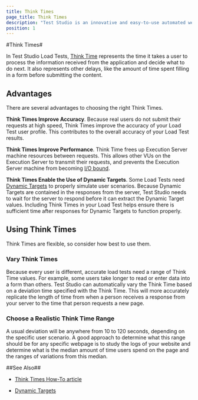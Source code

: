 ```yaml
---
title: Think Times
page_title: Think Times
description: "Test Studio is an innovative and easy-to-use automated web, WPF and load testing solution. Test Studio tests support essential technologies like ASP.NET AJAX, Silverlight, PHP and MVC. HTML5, Testing framework, functional testing, performance testing, load testing, exploratory testing, manual testing."
position: 1
---
```

#Think Times#

In Test Studio Load Tests, <a href="/features/testing-types/load-testing/think-times" target="_blank">Think Time</a> represents the time it takes a user to process the information received from the application and decide what to do next. It also represents other delays, like the amount of time spent filling in a form before submitting the content.

## Advantages ##

There are several advantages to choosing the right Think Times.

**Think Times Improve Accuracy**. Because real users do not submit their requests at high speed, Think Times improve the accuracy of your Load Test user profile. This contributes to the overall accuracy of your Load Test results.
 
**Think Times Improve Performance**. Think Time frees up Execution Server machine resources between requests. This allows other VUs on the Execution Server to transmit their requests, and prevents the Execution Server machine from becoming <a href="https://www.gartner.com/it-glossary/io-bound" target="_blank">I/O bound</a>.

**Think Times Enable the Use of Dynamic Targets**. Some Load Tests need <a href="/features/testing-types/load-testing/dynamic-targets" target="_blank">Dynamic Targets</a> to properly simulate user scenarios. Because Dynamic Targets are contained in the responses from the server, Test Studio needs to wait for the server to respond before it can extract the Dynamic Target values. Including Think Times in your Load Test helps ensure there is sufficient time after responses for Dynamic Targets to function properly.

## Using Think Times ##

Think Times are flexible, so consider how best to use them.

### Vary Think Times ###

Because every user is different, accurate load tests need a range of Think Time values. For example, some users take longer to read or enter data into a form than others. Test Studio can automatically vary the Think Time based on a deviation time specified with the Think Time. This will more accurately replicate the length of time from when a person receives a response from your server to the time that person requests a new page.

### Choose a Realistic Think Time Range ###

A usual deviation will be anywhere from 10 to 120 seconds, depending on the specific user scenario. A good approach to determine what this range should be for any specific webpage is to study the logs of your website and determine what is the median amount of time users spend on the page and the ranges of variations from this median.


##See Also##

* <a href="/features/testing-types/load-testing/think-times" target="_blank">Think Times How-To article</a>

* <a href="/features/testing-types/load-testing/dynamic-targets" target="_blank">Dynamic Targets</a>


